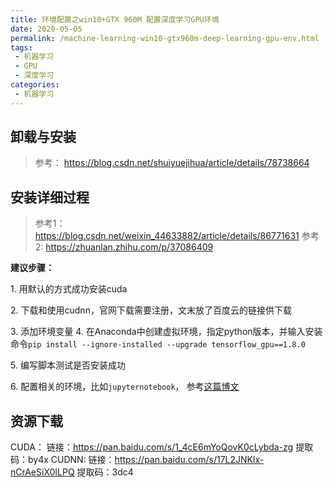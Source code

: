 ```yaml
---
title: 环境配置之win10+GTX 960M 配置深度学习GPU环境
date: 2020-05-05
permalink: /machine-learning-win10-gtx960m-deep-learning-gpu-env.html
tags:
 - 机器学习
 - GPU
 - 深度学习 
categories:
 - 机器学习
---
```


## 卸载与安装

> 参考： https://blog.csdn.net/shuiyuejihua/article/details/78738664

## 安装详细过程

> 参考1：https://blog.csdn.net/weixin_44633882/article/details/86771631 参考2:
> https://zhuanlan.zhihu.com/p/37086409

**建议步骤：** 

1\. 用默认的方式成功安装cuda

 2\. 下载和使用cudnn，官网下载需要注册，文末放了百度云的链接供下载

 3\. 添加环境变量
4\. 在Anaconda中创建虚拟环境，指定python版本，并输入安装命令`pip install --ignore-installed
--upgrade tensorflow_gpu==1.8.0` 

5\. 编写脚本测试是否安装成功 

6\. 配置相关的环境，比如`jupyternotebook`， 参考[这篇博文](https://guangmujun.cn/archives/302)

## 资源下载

CUDA： 链接：https://pan.baidu.com/s/1_4cE6mYoQovK0cLybda-zg 提取码：by4x CUDNN:
链接：https://pan.baidu.com/s/17L2JNKlx-nCrAeSiX0ILPQ 提取码：3dc4


